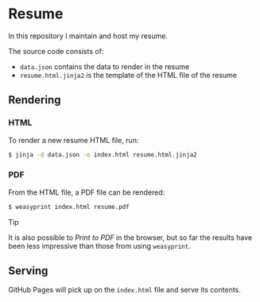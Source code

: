 # Resume

In this repository I maintain and host my resume.

The source code consists of:
- `data.json` contains the data to render in the resume
- `resume.html.jinja2` is the template of the HTML file of the resume

## Rendering


### HTML

To render a new resume HTML file, run:

```bash
$ jinja -d data.json -o index.html resume.html.jinja2
```

### PDF

From the HTML file, a PDF file can be rendered:

```bash
$ weasyprint index.html resume.pdf
```

> [!tip]
> It is also possible to _Print to PDF_ in the browser, but so far the results have been less impressive than those from using `weasyprint`.

## Serving

GitHub Pages will pick up on the `index.html` file and serve its contents.

